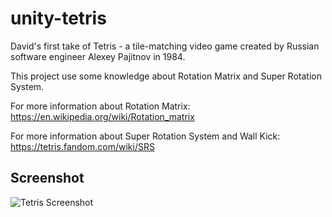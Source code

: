 # unity-tetris

David's first take of Tetris - a tile-matching video game created by Russian software engineer Alexey Pajitnov in 1984.

This project use some knowledge about Rotation Matrix and Super Rotation System.

For more information about Rotation Matrix: https://en.wikipedia.org/wiki/Rotation_matrix

For more information about Super Rotation System and Wall Kick: https://tetris.fandom.com/wiki/SRS 

## Screenshot
![Tetris Screenshot](https://github.com/ddnv286/unity-tetris/blob/main/Assets/Screenshots/tetris_scrs.jpg?raw=true)